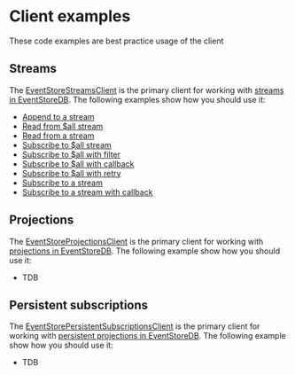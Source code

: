 # Client examples
These code examples are best practice usage of the client

## Streams
The [EventStoreStreamsClient](https://pub.dev/documentation/eventstore_client/latest/eventstore_client/EventStoreStreamsClient-class.html) 
is the primary client for working with [streams in EventStoreDB](https://developers.eventstore.com/clients/grpc/appending-events/). 
The following examples show how you should use it:

* [Append to a stream](streams/append_to_stream_example.dart)
* [Read from $all stream](streams/read_from_all_example.dart)
* [Read from a stream](streams/read_from_stream_example.dart)
* [Subscribe to $all stream](streams/subscribe_to_all_example.dart)
* [Subscribe to $all with filter](streams/subscribe_to_all_with_filter_example.dart)
* [Subscribe to $all with callback](streams/subscribe_to_all_with_callback_example.dart)
* [Subscribe to $all with retry](streams/subscribe_to_all_with_retry_example.dart)
* [Subscribe to a stream](streams/subscribe_to_stream_example.dart)
* [Subscribe to a stream with callback](streams/subscribe_to_stream_with_callback_example.dart)

## Projections
The [EventStoreProjectionsClient](https://pub.dev/documentation/eventstore_client/latest/eventstore_client/EventStoreProjectionsClient-class.html)
is the primary client for working with [projections in EventStoreDB](https://developers.eventstore.com/clients/grpc/projections). 
The following example show how you should use it:

* TDB

## Persistent subscriptions
The [EventStorePersistentSubscriptionsClient](https://pub.dev/documentation/eventstore_client/latest/eventstore_client/EventStorePersistentSubscriptionsClient-class.html)
is the primary client for working with [persistent projections in EventStoreDB](https://developers.eventstore.com/clients/grpc/subscribing-to-streams/persistent-subscriptions.html). 
The following example show how you should use it:

* TDB
